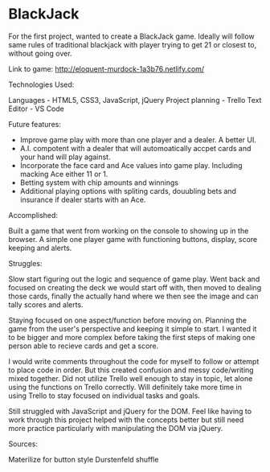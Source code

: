 # BlackJack


For the first project, wanted to create a BlackJack game.  Ideally will follow same rules of traditional blackjack with player trying to get 21 or closest to, without going over. 


Link to game: http://eloquent-murdock-1a3b76.netlify.com/


Technologies Used:

Languages - HTML5, CSS3, JavaScript, jQuery
Project planning - Trello
Text Editor - VS Code



Future features:
- Improve game play with more than one player and a dealer. A better UI.
- A.I. compotent with a dealer that will automoatically accpet cards and your hand will play against.
- Incorporate the face card and Ace values into game play. Including macking Ace either 11 or 1.
- Betting system with chip amounts and winnings 
- Additional playing options with spliting cards, douubling bets and insurance if dealer starts with an Ace.



Accomplished:

Built a game that went from working on the console to showing up in the browser.  A simple one player game with functioning buttons, display, score keeping and alerts.



Struggles:

Slow start figuring out the logic and sequence of game play. Went back and focused on creating the deck we would start off with, then moved to dealing those cards, finally the actually hand where we then see the image and can tally scores and alerts.

Staying focused on one aspect/function before moving on.  Planning the game from the user's perspective and keeping it simple to start.  I wanted it to be bigger and more complex before taking the first steps of making one person able to recieve cards and get a score.

I would write comments throughout the code for myself to follow or attempt to place code in order.  But this created confusion and messy code/writing mixed together.  Did not utilize Trello well enough to stay in topic, let alone using the functions on Trello correctly.  Will definitely take more time in using Trello to stay focused on individual tasks and goals.

Still struggled with JavaScript and jQuery for the DOM.  Feel like having to work through this project helped with the concepts better but still need more practice particularly with manipulating the DOM via jQuery.



Sources:

Materilize for button style
Durstenfeld shuffle

